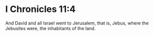 # I Chronicles 11:4

And David and all Israel went to Jerusalem, that is, Jebus, where the Jebusites were, the inhabitants of the land.
